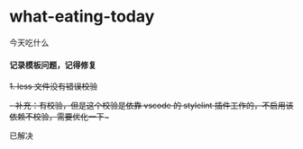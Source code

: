 # what-eating-today

今天吃什么

#### 记录模板问题，记得修复

~~1. less 文件没有错误校验~~

~~- 补充：有校验，但是这个校验是依靠 vscode 的 stylelint 插件工作的，不启用该依赖不校验，需要优化一下~~~

已解决
